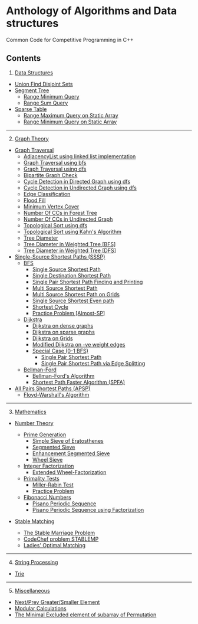 # Anthology of Algorithms and Data structures
 Common Code for Competitive Programming in C++
 
## Contents
 1. [Data Structures](Data-Structures)
   - [Union Find Disjoint Sets](Data-Structures/UnionFindDisjointSets.cpp)
   - [Segment Tree](Data-Structures/Segment-Tree)
     - [Range Minimum Query](Data-Structures/Segment-Tree/RMQ[Lazy-Propagation].cpp)
     - [Range Sum Query](Data-Structures/Segment-Tree/RSQ[Lazy-Propagation].cpp)
   - [Sparse Table](Data-Structures/Sparse-Table)
     - [Range Maximum Query on Static Array](Data-Structures/Sparse-Table/RMAXQ[static-array].cpp)
     - [Range Minimum Query on Static Array](Data-Structures/Sparse-Table/RMINQ[static-array].cpp)

---

 2. [Graph Theory](Graph-Theory)
   - [Graph Traversal](Graph-Theory/Graph-Traversal)
     - [AdjacencyList using linked list implementation](Graph-Theory/Graph-Traversal/AdjacencyList[LinkedLlist].cpp)
     - [Graph Traversal using bfs](Graph-Theory/Graph-Traversal/GraphTraversal[BFS].cpp)
     - [Graph Traversal using dfs](Graph-Theory/Graph-Traversal/GraphTraversal[DFS].cpp)
     - [Bipartite Graph Check](Graph-Theory/Graph-Traversal/BipartiteGraph.cpp)
     - [Cycle Detection in Directed Graph using dfs](Graph-Theory/Graph-Traversal/CycleDetection[DirectedGraph_dfs].cpp)
     - [Cycle Detection in Undirected Graph using dfs](Graph-Theory/Graph-Traversal/CycleDetection[UndirectedGraph_dfs].cpp)
     - [Edge Classification](Graph-Theory/Graph-Traversal/EdgeClassification.cpp)
     - [Flood Fill](Graph-Theory/Graph-Traversal/FloodFill.cpp)
     - [Minimum Vertex Cover](Graph-Theory/Graph-Traversal/MinimumVertexCover[Tree].cpp)
     - [Number Of CCs in Forest Tree](Graph-Theory/Graph-Traversal/NumberOfCCs[ForestTree].cpp)
     - [Number Of CCs in Undirected Graph](Graph-Theory/Graph-Traversal/NumberOfCCs[UndirectedGraph].cpp)
     - [Topological Sort using dfs](Graph-Theory/Graph-Traversal/TopologicalSort[DFS].cpp)
     - [Topological Sort using Kahn's Algorithm](Graph-Theory/Graph-Traversal/TopologicalSort[KahnsAlgorithm].cpp)
     - [Tree Diameter](Graph-Theory/Graph-Traversal/TreeDiameter.cpp)
     - [Tree Diameter in Weighted Tree [BFS]](Graph-Theory/Graph-Traversal/TreeDiameter[Weighted-BFS].cpp)
     - [Tree Diameter in Weighted Tree [DFS]](Graph-Theory/Graph-Traversal/TreeDiameter[Weighted-DFS].cpp)
   - [Single-Source Shortest Paths (SSSP)](Graph-Theory/Single-Source-Shortest-Paths-(SSSP))
     - [BFS](Graph-Theory/Single-Source-Shortest-Paths-(SSSP)/BFS)
       - [Single Source Shortest Path](Graph-Theory/Single-Source-Shortest-Paths-(SSSP)/BFS/SSSP.cpp)
       - [Single Destination Shortest Path](Graph-Theory/Single-Source-Shortest-Paths-(SSSP)/BFS/SDSP[DirectedGraph].cpp)
       - [Single Pair Shortest Path Finding and Printing](Graph-Theory/Single-Source-Shortest-Paths-(SSSP)/BFS/SPSP-FindingAndPrinting.cpp)
       - [Multi Source Shortest Path](Graph-Theory/Single-Source-Shortest-Paths-(SSSP)/BFS/MSSP.cpp)
       - [Multi Source Shortest Path on Grids](Graph-Theory/Single-Source-Shortest-Paths-(SSSP)/BFS/MSSP[Grid].cpp)
       - [Single Source Shortest Even path](Graph-Theory/Single-Source-Shortest-Paths-(SSSP)/BFS/Shortest-Even-path.cpp)
       - [Shortest Cycle](Graph-Theory/Single-Source-Shortest-Paths-(SSSP)/BFS/Shortest-Cycle.cpp)
       - [Practice Problem [Almost-SP]](Graph-Theory/Single-Source-Shortest-Paths-(SSSP)/BFS/Practice-Problem[Almost-SP].cpp)
     - [Dijkstra](Graph-Theory/Single-Source-Shortest-Paths-(SSSP)/Dijkstra)
       - [Dijkstra on dense graphs](Graph-Theory/Single-Source-Shortest-Paths-(SSSP)/Dijkstra/Dijkstra[dense-graphs].cpp)
       - [Dijkstra on sparse graphs](Graph-Theory/Single-Source-Shortest-Paths-(SSSP)/Dijkstra/Dijkstra[sparse-graphs].cpp)
       - [Dijkstra on Grids](Graph-Theory/Single-Source-Shortest-Paths-(SSSP)/Dijkstra/Dijkstra[Grid].cpp)
       - [Modified Dijkstra on -ve weight edges](Graph-Theory/Single-Source-Shortest-Paths-(SSSP)/Dijkstra/Dijkstra[Negative-Weight-Edges].cpp)
       - [Special Case (0-1 BFS)](Graph-Theory/Single-Source-Shortest-Paths-(SSSP)/Dijkstra/Special-Case(0-1-BFS))
         - [Single Pair Shortest Path](Graph-Theory/Single-Source-Shortest-Paths-(SSSP)/Dijkstra/Special-Case(0-1-BFS)/SPSP[0-1-BFS].cpp)
         - [Single Pair Shortest Path via Edge Splitting](Graph-Theory/Single-Source-Shortest-Paths-(SSSP)/Dijkstra/Special-Case(0-1-BFS)/SPSP[0-1-BFS-via-EdgeSplitting].cpp)
     - [Bellman-Ford](Graph-Theory/Single-Source-Shortest-Paths-(SSSP)/Bellman-Ford)
       - [Bellman-Ford's Algorithm](Graph-Theory/Single-Source-Shortest-Paths-(SSSP)/Bellman-Ford/Bellman-Ford[Negative-Cycle-Detection].cpp)
       - [Shortest Path Faster Algorithm (SPFA)](Graph-Theory/Single-Source-Shortest-Paths-(SSSP)/Bellman-Ford/SPFA[Modified-Bellman].cpp)
   - [All Pairs Shortest Paths (APSP)](Graph-Theory/All-Pairs-Shortest-Paths(APSP))
     - [Floyd-Warshall's Algorithm](Graph-Theory/All-Pairs-Shortest-Paths(APSP)/Floyd-Warshall[dp-APSP].cpp)

---

 3. [Mathematics](Mathematics)
   - [Number Theory](Mathematics/Number-Theory)
     - [Prime Generation](Mathematics/Number-Theory/Prime-Generation)
       - [Simple Sieve of Eratosthenes](Mathematics/Number-Theory/Prime-Generation/Simple-Sieve-Eratosthenes.cpp)
       - [Segmented Sieve](Mathematics/Number-Theory/Prime-Generation/Segmented-Sieve.cpp)
       - [Enhancement Segmented Sieve](Mathematics/Number-Theory/Prime-Generation/Enhancement_Segmented_sieve.cpp)
       - [Wheel Sieve](Mathematics/Number-Theory/Prime-Generation/Wheel-Sieve.cpp)
     - [Integer Factorization](Mathematics/Number-Theory/Integer-Factorization)
       - [Extended Wheel-Factorization](Mathematics/Number-Theory/Integer-Factorization/Extended-Wheel-Factorization.cpp)
     - [Primality Tests](Mathematics/Number-Theory/Primality-Tests)
       - [Miller-Rabin Test](Mathematics/Number-Theory/Primality-Tests/Miller-Rabin-Test.cpp)
       - [Practice Problem](Mathematics/Number-Theory/Primality-Tests/GCPC'15[Divisions-F].cpp)
     - [Fibonacci Numbers](Mathematics/Number-Theory/Fibonacci-Numbers)
       - [Pisano Periodic Sequence](Mathematics/Number-Theory/Fibonacci-Numbers/pisano-periodic-sequence.cpp)
       - [Pisano Periodic Sequence using Factorization](Mathematics/Number-Theory/Fibonacci-Numbers/pisano-periodic-sequence[Factorization].cpp)
       
   - [Stable Matching](Mathematics/Stable-Matching)
     - [The Stable Marriage Problem](Mathematics/Stable-Matching/ICPC-Live-Archive-3837-The-Stable-Marriage-Problem.cpp)
     - [CodeChef problem STABLEMP](Mathematics/Stable-Matching/CodeChef[STABLEMP].cpp)
     - [Ladies' Optimal Matching](Mathematics/Stable-Matching/UVa-1175-Ladies'-Choice.cpp)

---

 4. [String Processing](String-Processing)
   - [Trie](String-Processing/Trie.cpp)

---

 5. [Miscellaneous](Miscellaneous)
   - [Next/Prev Greater/Smaller Element](Miscellaneous/Next-Prev-Greater-Smaller-Element[using_stack].cpp)
   - [Modular Calculations](Miscellaneous/Modular-Calculations.cpp)
   - [The Minimal Excluded element of subarray of Permutation](Miscellaneous/The-MEX-of-subarray-of-Permutation.cpp)
  
